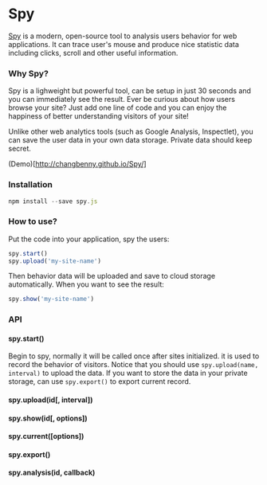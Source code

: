 # Spy
[Spy](http://changbenny.github.io/Spy/) is a modern, open-source tool to analysis users behavior for web applications. It can trace user's mouse and produce nice statistic data including clicks, scroll and other useful information.

### Why Spy?
Spy is a lighweight but powerful tool, can be setup in just 30 seconds and you can immediately see the result. Ever be curious about how users browse your site? Just add one line of code and you can enjoy the happiness of better understanding visitors of your site!

Unlike other web analytics tools (such as Google Analysis, Inspectlet), you can save the user data in your own data storage. Private data should keep secret.

(Demo)[http://changbenny.github.io/Spy/]

### Installation

```javascript
npm install --save spy.js
```

### How to use?
Put the code into your application, spy the users:

```javascript
spy.start()
spy.upload('my-site-name')
```

Then behavior data will be uploaded and save to cloud storage automatically.
When you want to see the result:

```javascript
spy.show('my-site-name')
```
### API
#### spy.start()
Begin to spy, normally it will be called once after sites initialized. it is used to record the behavior of visitors. Notice that you should use `spy.upload(name, interval)` to upload the data. If you want to store the data in your private storage, can use `spy.export()` to export current record.

#### spy.upload(id[, interval])

#### spy.show(id[, options])

#### spy.current([options])

#### spy.export()

#### spy.analysis(id, callback)
